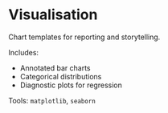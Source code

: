 # Visualisation

Chart templates for reporting and storytelling.

Includes:
- Annotated bar charts
- Categorical distributions
- Diagnostic plots for regression

Tools: `matplotlib`, `seaborn`
